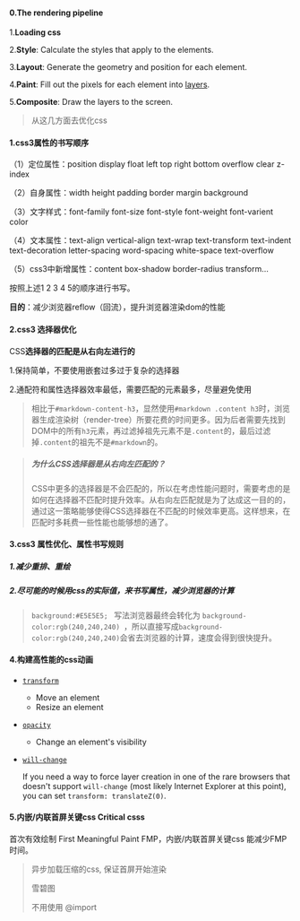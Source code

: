 #### 0.The rendering pipeline

1.**Loading css**

2.**Style**: Calculate the styles that apply to the elements.

3.**Layout**: Generate the geometry and position for each element.

4.**Paint**: Fill out the pixels for each element into [layers](https://web.dev/animations-overview/#layers).

5.**Composite**: Draw the layers to the screen.

> 从这几方面去优化css

#### 1.css3属性的书写顺序

（1）定位属性：position display float left top right bottom  overflow clear  z-index

（2）自身属性：width height padding border margin  background

（3）文字样式：font-family  font-size  font-style  font-weight  font-varient  color  

（4）文本属性：text-align  vertical-align  text-wrap  text-transform  text-indent  text-decoration  letter-spacing  word-spacing  white-space  text-overflow

（5）css3中新增属性：content  box-shadow  border-radius transform…

按照上述1 2 3 4 5的顺序进行书写。

**目的**：减少浏览器reflow（回流），提升浏览器渲染dom的性能



#### 2.css3 选择器优化

CSS**选择器的匹配是从右向左进行的**

1.保持简单，不要使用嵌套过多过于复杂的选择器

2.通配符和属性选择器效率最低，需要匹配的元素最多，尽量避免使用

> 相比于`#markdown-content-h3`，显然使用`#markdown .content h3`时，浏览器生成渲染树（render-tree）所要花费的时间更多。因为后者需要先找到DOM中的所有`h3`元素，再过滤掉祖先元素不是`.content`的，最后过滤掉`.content`的祖先不是`#markdown`的。

> ##### 为什么CSS选择器是从右向左匹配的？
>
> CSS中更多的选择器是不会匹配的，所以在考虑性能问题时，需要考虑的是如何在选择器不匹配时提升效率。从右向左匹配就是为了达成这一目的的，通过这一策略能够使得CSS选择器在不匹配的时候效率更高。这样想来，在匹配时多耗费一些性能也能够想的通了。

#### 3.css3 属性优化、属性书写规则

##### 1.减少重排、重绘

##### 2.尽可能的时候用css的实际值，来书写属性，减少浏览器的计算

> `background:#E5E5E5; ` 写法浏览器最终会转化为 `background-color:rgb(240,240,240) `，所以直接写成`background-color:rgb(240,240,240)`会省去浏览器的计算，速度会得到很快提升。

#### 4.构建高性能的css动画

- [`transform`](https://developer.mozilla.org/docs/Web/CSS/transform#Browser_compatibility)

  - Move an element
  - Resize an element

- [`opacity`](https://developer.mozilla.org/docs/Web/CSS/opacity#Browser_compatibility)

  - Change an element's visibility

- [`will-change`](https://developer.mozilla.org/docs/Web/CSS/will-change#Browser_compatibility)

  If you need a way to force layer creation in one of the rare browsers that doesn't support `will-change` (most likely Internet Explorer at this point), you can set `transform: translateZ(0)`.

[1]: https://web.dev/animations-guide/	"How to create high-performance CSS animations"

#### 5.内嵌/内联首屏关键css Critical csss

首次有效绘制 First Meaningful Paint FMP，内嵌/内联首屏关键css 能减少FMP时间。

>  异步加载压缩的css, 保证首屏开始渲染
>
> 雪碧图
>
> 不用使用 @import











































